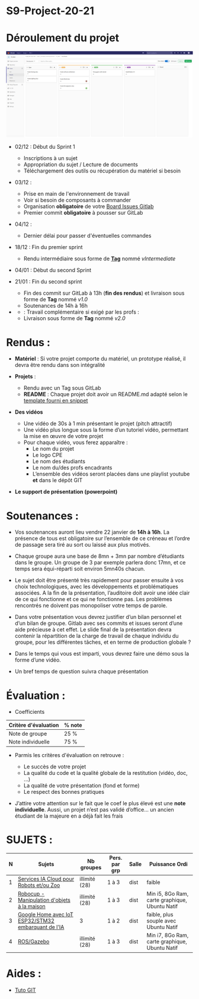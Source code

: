 # S9-Project-20-21

# Déroulement du projet

![GitLab Board](https://raw.githubusercontent.com/cpe-majeure-robotique/S9-Project-19-20/master/images/GitLab_Board.png)

- 02/12 : Début du Sprint 1
  - Inscriptions à un sujet
  - Appropriation du sujet / Lecture de documents
  - Téléchargement des outils ou récupération du matériel si besoin

- 03/12 : 
  - Prise en main de l'environnement de travail
  - Voir si besoin de composants à commander
  - Organisation **obligatoire** de votre [Board Issues Gitlab](https://www.youtube.com/watch?v=CiolDtBIOA0)
  - Premier commit **obligatoire** à pousser sur GitLab

- 04/12 :
  - Dernier délai pour passer d'éventuelles commandes

- 18/12 : Fin du premier sprint
  - Rendu intermédiaire sous forme de **[Tag](https://docs.gitlab.com/ee/university/training/topics/tags.html)** nommé *vIntermediate*

- 04/01 : Début du second Sprint

- 21/01 : Fin du second sprint
  - Fin des commit sur GitLab à 13h (**fin des rendus**) et livraison sous forme de **Tag** nommé *v1.0*
  - Soutenances de 14h à 16h

- + : Travail complémentaire si exigé par les profs :
  - Livraison sous forme de **Tag** nommé *v2.0*


# Rendus : 

- **Matériel** : Si votre projet comporte du matériel, un prototype réalisé, il devra être rendu dans son intégralité

- **Projets** :
  - Rendu avec un Tag sous GitLab
  - **README** : Chaque projet doit avoir un README.md adapté selon le [template fourni en snippet](https://gitlab.com/snippets/1917426)

- **Des vidéos**
  - Une vidéo de 30s à 1 min présentant le projet (pitch attractif)
  - Une vidéo plus longue sous la forme d’un tutoriel vidéo, permettant la mise en œuvre de votre projet
  - Pour chaque vidéo, vous ferez apparaître :
    - Le nom du projet
    - Le logo CPE
    - Le nom des étudiants
    - Le nom du/des profs encadrants
    - L’ensemble des vidéos seront placées dans une playlist youtube **et** dans le dépôt GIT

- **Le support de présentation (powerpoint)**

# Soutenances : 
 
- Vos soutenances auront lieu vendre 22 janvier de **14h à 16h**. La présence de tous est obligatoire sur l’ensemble de ce créneau et l’ordre de passage sera tiré au sort ou laissé aux plus motivés. 

- Chaque groupe aura une base de 8mn + 3mn par nombre d’étudiants dans le groupe. Un groupe de 3 par exemple parlera donc 17mn, et ce temps sera équi-réparti soit environ 5mn40s chacun.

- Le sujet doit être présenté très rapidement pour passer ensuite à vos choix technologiques, avec les développements et problématiques associées. A la fin de la présentation, l’auditoire doit avoir une idée clair de ce qui fonctionne et ce qui ne fonctionne pas. Les problèmes rencontrés ne doivent pas monopoliser votre temps de parole.

- Dans votre présentation vous devrez justifier d’un bilan personnel et d’un bilan de groupe. Gitlab avec ses commits et issues seront d’une aide précieuse à cet effet. Le slide final de la présentation devra contenir la répartition de la charge de travail de chaque individu du groupe, pour les différentes tâches, et en terme de production globale ? 

- Dans le temps qui vous est imparti, vous devrez faire une démo sous la forme d’une vidéo. 

- Un bref temps de question suivra chaque présentation



# Évaluation : 

- Coefficients

| Critère d'évaluation                  | % note |
| ------------------------------------- | ------ |
| Note de groupe                        | 25 %   |
| Note individuelle                     | 75 %   |

- Parmis les critères d'évaluation on retrouve :
  - Le succès de votre projet
  - La qualité du code et la qualité globale de la restitution (vidéo, doc, ...)
  - La qualité de votre présentation (fond et forme)
  - Le respect des bonnes pratiques 
  
- J’attire votre attention sur le fait que le coef le plus élevé est une **note individuelle**. Aussi, un projet n’est pas validé d’office… un ancien étudiant de la majeure en a déjà fait les frais

# SUJETS :

|N| Sujets                                                   | Nb groupes     | Pers. par grp |   Salle  |  Puissance Ordi  |
|-| -------------------------------------------------------- | -------------- | ------------- | -------- | ---------------- |
|1| [Services IA Cloud pour Robots et/ou Zoo](Services.md)   | illimité (28)  |  1 à 3        |   dist   |  faible          |
|2| [Robocup - Manipulation d'objets à la maison](Robocup.md)| illimité (28)  |  1 à 3        |   dist   |  Min i5, 8Go Ram, carte graphique, Ubuntu Natif       |
|3| [Google Home avec IoT ESP32/STM32 embarquant de l'IA](IoT.md)        | 3              |  1 à 2        |   dist   |  faible, plus souple avec Ubuntu Natif |
|4| [ROS/Gazebo](ROS%20Gazebo.md)                              | illimité (28)  |  1 à 3        |   dist   |  Min i7, 8Go Ram, carte graphique, Ubuntu Natif |

# Aides :
- [Tuto GIT](https://www.youtube.com/watch?v=gp_k0UVOYMw)

